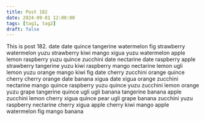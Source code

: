 ```yaml
---
title: Post 182
date: 2024-09-01 12:00:00
tags: [tag1, tag2]
draft: false
---
```

This is post 182.
date
date
quince
tangerine
watermelon
fig
strawberry
watermelon
yuzu
strawberry
kiwi
mango
xigua
yuzu
watermelon
apple
lemon
raspberry
yuzu
quince
zucchini
date
nectarine
date
raspberry
apple
strawberry
tangerine
yuzu
kiwi
raspberry
mango
nectarine
lemon
ugli
lemon
yuzu
orange
mango
kiwi
fig
date
cherry
zucchini
orange
quince
cherry
cherry
orange
date
banana
xigua
date
xigua
orange
zucchini
nectarine
mango
quince
raspberry
yuzu
quince
yuzu
zucchini
lemon
orange
yuzu
grape
tangerine
quince
ugli
ugli
banana
tangerine
banana
apple
zucchini
lemon
cherry
xigua
quince
pear
ugli
grape
banana
zucchini
yuzu
raspberry
nectarine
cherry
xigua
apple
cherry
kiwi
mango
apple
watermelon
fig
mango
banana
